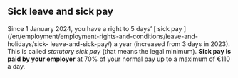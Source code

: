 ##  Sick leave and sick pay

Since 1 January 2024, you have a right to 5 days’ [ sick pay
](/en/employment/employment-rights-and-conditions/leave-and-holidays/sick-
leave-and-sick-pay/) a year (increased from 3 days in 2023). This is called
_statutory sick pay_ (that means the legal minimum). **Sick pay is paid by
your employer** at 70% of your normal pay up to a maximum of €110 a day.
